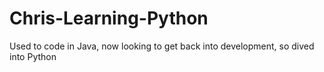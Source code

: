 # Chris-Learning-Python
Used to code in Java, now looking to get back into development, so dived into Python
